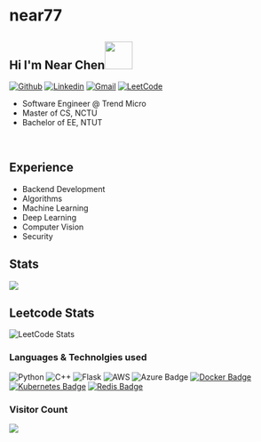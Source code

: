 # near77
<h2 align="left"> Hi I'm Near Chen<img src="https://media.giphy.com/media/hvRJCLFzcasrR4ia7z/giphy.gif" height="50"> </h2>



[![Github](https://img.shields.io/badge/-Github-000?&logo=Github&logoColor=white)](https://github.com/near77)
[![Linkedin](https://img.shields.io/badge/-LinkedIn-blue?&logo=Linkedin&logoColor=white)](https://www.linkedin.com/in/yung-shiu-chen-9b9108178/)
[![Gmail](https://img.shields.io/badge/-Gmail-c14438?&logo=Gmail&logoColor=white)](mailto:near6334@gmail.com)
[![LeetCode](https://img.shields.io/badge/-Leetcode-orange?&logo=Leetcode&logoColor=white)](https://leetcode.com/near6334/)

- Software Engineer @ Trend Micro
- Master of CS, NCTU
- Bachelor of EE, NTUT

<br/>

## Experience
 - Backend Development
 - Algorithms
 - Machine Learning
 - Deep Learning
 - Computer Vision
 - Security
   
## Stats
<!-- <img src="https://github-readme-stats.vercel.app/api?username=midnightbot&show_icons=true&theme=blue-green" alt="midnightbot" /> -->
<img align="center" src="https://github-readme-streak-stats.herokuapp.com/?user=near77&theme=dark" />

## Leetcode Stats
![LeetCode Stats](https://leetcard.jacoblin.cool/near6334?theme=dark&font=Baloo%20Paaji%202&ext=contest)

### Languages & Technolgies used
![Python](https://img.shields.io/badge/python-3670A0?style=for-the-badge&logo=python&logoColor=white)
![C++](https://img.shields.io/badge/c++-%2300599C.svg?style=for-the-badge&logo=c%2B%2B&logoColor=white)
![Flask](https://img.shields.io/badge/flask-%23000.svg?style=for-the-badge&logo=flask&logoColor=white)
![AWS](https://img.shields.io/badge/AWS-%23FF9900.svg?style=for-the-badge&logo=amazon-aws&logoColor=white)
![Azure Badge](https://img.shields.io/badge/Azure-0078D4?style=for-the-badge&logo=microsoft-azure&logoColor=white)
[![Docker Badge](https://img.shields.io/badge/Docker-0078D6?style=for-the-badge&logo=docker&logoColor=white)](URL)
[![Kubernetes Badge](https://img.shields.io/badge/Kubernetes-0078D6?style=for-the-badge&logo=kubernetes&logoColor=white)](URL)
[![Redis Badge](https://img.shields.io/badge/Redis-DC382D?style=for-the-badge&logo=redis&logoColor=white)](URL)


### Visitor Count
![](https://komarev.com/ghpvc/?username=near77)
